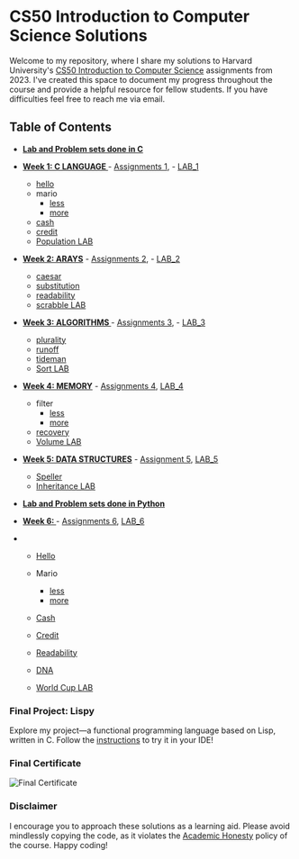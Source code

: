 # CS50 Introduction to Computer Science Solutions

Welcome to my repository, where I share my solutions to Harvard University's [CS50 Introduction to Computer Science](https://www.edx.org/course/cs50s-introduction-to-computer-science) assignments from 2023. I've created this space to document my progress throughout the course and provide a helpful resource for fellow students. If you have difficulties feel free to reach me via email.

## Table of Contents

- **[Lab and Problem sets done in C](/C)**

  
- **[Week 1: C LANGUAGE ](/C/Week1)** - [Assignments 1](https://cs50.harvard.edu/x/2023/psets/1/), - [LAB_1](https://cs50.harvard.edu/x/2023/labs/1/)
  
   * [hello](/C/Week1/Problem_Sets/hello)
   *  mario
        + [less](/C/Week1/Problem_Sets/mario/less)
        +  [more](/C/Week1/Problem_Sets/mario/more)
  * [cash](/C/Week1/Problem_Sets/cash)
  * [credit](/C/Week1/Problem_Sets/crredit)
  * [Population LAB](/C/Week1/Lab/Population)


- **[Week 2: ARAYS](/C/Week2)** - [Assignments 2](https://cs50.harvard.edu/x/2023/psets/2/), - [LAB_2](https://cs50.harvard.edu/x/2023/labs/2/)

  * [caesar](/C/Week2/Problem_Sets/caesar)
  * [substitution](/C/Week2/Problem_Sets/substitution)
  * [readability](/C/Week2/Problem_Sets/readability)
  * [scrabble LAB](/C/Week2/Lab/scrabble)

- **[Week 3: ALGORITHMS ](/C/Week3)** - [Assignments 3](https://cs50.harvard.edu/x/2023/psets/3/), - [LAB_3](https://cs50.harvard.edu/x/2023/labs/3/)
  
  * [plurality](/C/Week3/Problem_Sets/plurality)
  * [runoff](/C/Week3/Problem_Sets/runoff)
  * [tideman](/C/Week3/Problem_Sets/tideman)
  * [Sort LAB](C/Week3/Lab/Sort)

- **[Week 4: MEMORY](/C/Week4)** - [Assignments 4](https://cs50.harvard.edu/x/2023/psets/4/), [LAB_4](https://cs50.harvard.edu/x/2023/labs/4/)
  
  * filter
    + [less](/C/Week4/Problem_Sets/filter)
    + [more](/C/Week4/Problem_Sets/border-detection)
  * [recovery](/C/Week4/Problem_Sets/recovery)
  * [Volume LAB](C/Week4/Lab)

- **[Week 5: DATA STRUCTURES](/C/Week5)** - [Assignment 5](https://cs50.harvard.edu/x/2023/psets/5/), [LAB_5](https://cs50.harvard.edu/x/2023/labs/5/)
  
  * [Speller](/C/Week5/Problem_Sets/speller)
  * [Inheritance LAB](C/Week5/Lab/inheritance)
 


- **[Lab and Problem sets done in Python](/Python)**

- **[Week 6: ](/Python/Week6/)** - [Assignments 6](https://cs50.harvard.edu/x/2023/psets/6/), [LAB_6](https://cs50.harvard.edu/x/2023/labs/6/)
- 
  * [Hello](/Python/Week6/Problem_Sets/hello)
  * Mario
    + [less](/Python/Week6/Problem_Sets/mario/less)
    + [more](/Python/Week6/Problem_Sets/mario/more)
  * [Cash](/Python/Week6/Problem_Sets/cash)
  * [Credit](/Python/Week6/Problem_Sets/credit)
  * [Readability](/Python/Week6/Problem_Sets/readability)
  * [DNA](/Python/Week6/Problem_Sets/dna)
 
  * [World Cup LAB](/Python/Week6/Lab/World_Cup)



### Final Project: Lispy
Explore my project—a functional programming language based on Lisp, written in C. Follow the [instructions](https://github.com/Federico-abss/Lispy#using-cs50-ide-step-by-step) to try it in your IDE!

### Final Certificate
![Final Certificate](CS50%20certificate.png)

### Disclaimer
I encourage you to approach these solutions as a learning aid. Please avoid mindlessly copying the code, as it violates the [Academic Honesty](https://docs.cs50.net/2016/fall/syllabus/cs50.html#academic-honesty) policy of the course. Happy coding!

